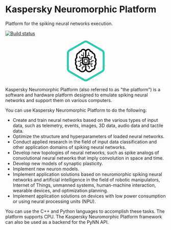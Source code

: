 # Kaspersky Neuromorphic Platform

Platform for the spiking neural networks execution.

[![Build status](https://hqrndtfs.avp.ru/tfs/DefaultCollection/FT-SNN/_apis/build/status/KNP)](https://hqrndtfs.avp.ru/tfs/DefaultCollection/FT-SNN/_build/latest?definitionId=204945)

<div align="center">
  <img src="doc/img/neuromorphic-platform.svg" alt="Logo">
</div>

Kaspersky Neuromorphic Platform (also referred to as "the platform") is a software and hardware platform designed to emulate spiking neural networks and support them on various computers.

You can use Kaspersky Neuromorphic Platform to do the following:

- Create and train neural networks based on the various types of input data, such as telemetry, events, images, 3D data, audio data and tactile data.
- Optimize the structure and hyperparameters of loaded neural networks.
- Conduct applied research in the field of input data classification and other application domains of spiking neural networks.
- Develop new topologies of neural networks, such as spike analogs of convolutional neural networks that imply convolution in space and time.
- Develop new models of synaptic plasticity.
- Implement new neuron models.
- Implement application solutions based on neuromorphic spiking neural networks and artificial intelligence in the field of robotic manipulators, Internet of Things, unmanned systems, human-machine interaction, wearable devices, and optimization planning.
- Implement application solutions on devices with low power consumption or using neural processing units (NPU).

You can use the C++ and Python languages to accomplish these tasks. The platform supports CPU. The Kaspersky Neuromorphic Platform framework can also be used as a backend for the PyNN API.
